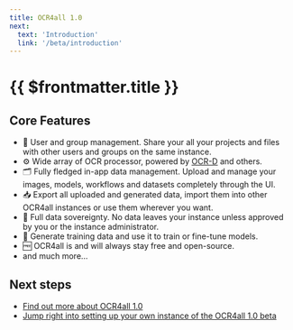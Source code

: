 ```yaml
---
title: OCR4all 1.0
next:
  text: 'Introduction'
  link: '/beta/introduction'
---
```

# {{ $frontmatter.title }}
## Core Features
- 👥 User and group management. Share your all your projects and files with other users and groups on the same instance.
- ⚙️ Wide array of OCR processor, powered by [OCR-D](https://ocr-d.de/) and others.
- 🗂️ Fully fledged in-app data management. Upload and manage your images, models, workflows and datasets completely through the UI. 
- 📥 Export all uploaded and generated data, import them into other OCR4all instances or use them wherever you want.
- 👑 Full data sovereignty. No data leaves your instance unless approved by you or the instance administrator. 
- 💪 Generate training data and use it to train or fine-tune models.
- 🆓 OCR4all is and will always stay free and open-source.
- and much more...

## Next steps
- [Find out more about OCR4all 1.0](/beta/introduction)
- [Jump right into setting up your own instance of the OCR4all 1.0 beta](/beta/setup)
